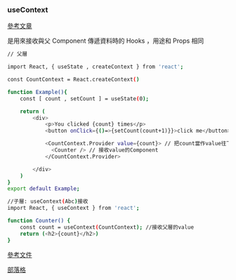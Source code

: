 <h3>useContext</h3>

[參考文章](https://medium.com/hannah-lin/react-hook-%E7%AD%86%E8%A8%98-usecontext-4bc289976847)

是用來接收與父 Component 傳遞資料時的 Hooks ，用途和 Props 相同<br>

```bash
// 父層

import React, { useState , createContext } from 'react';

const CountContext = React.createContext()

function Example(){
    const [ count , setCount ] = useState(0);

    return (
        <div>
            <p>You clicked {count} times</p>
            <button onClick={()=>{setCount(count+1)}}>click me</button>

            <CountContext.Provider value={count}> // 把count當作value往下傳
              <Counter /> // 接收value的Component
            </CountContext.Provider>

        </div>
    )
}
export default Example;

//子層: useContext(Abc)接收
import React, { useContext } from 'react';

function Counter() {
    const count = useContext(CountContext); //接收父層的value
    return (<h2>{count}</h2>)
}
```

[參考文件](https://medium.com/enjoy-life-enjoy-coding/react-%E5%9C%A8-hooks-%E4%B8%AD%E4%BB%A5-usecontext-%E8%88%87-usereducer-%E5%AF%A6%E7%8F%BE-redux-3a8aa403d9e4)

[部落格](https://iamian.cc/reactcontextapi/)
